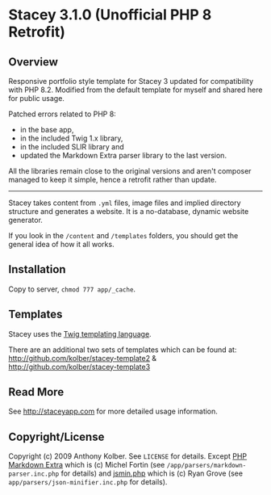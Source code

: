 # Stacey 3.1.0 (Unofficial PHP 8 Retrofit)

## Overview

Responsive portfolio style template for Stacey 3 updated for compatibility with PHP 8.2.
Modified from the default template for myself and shared here for public usage. 

Patched errors related to PHP 8: 

- in the base app, 
- in the included Twig 1.x library, 
- in the included SLIR library and 
- updated the Markdown Extra parser library to the last version.

All the libraries remain close to the original versions and aren't composer managed to keep it simple, hence a retrofit rather than update. 

---

Stacey takes content from `.yml` files, image files and implied directory structure and generates a website.
It is a no-database, dynamic website generator.

If you look in the `/content` and `/templates` folders, you should get the general idea of how it all works.

## Installation

Copy to server, `chmod 777 app/_cache`.

## Templates

Stacey uses the [Twig templating language](http://twig.sensiolabs.org/).

There are an additional two sets of templates which can be found at:
<http://github.com/kolber/stacey-template2> &
<http://github.com/kolber/stacey-template3>

## Read More

See <http://staceyapp.com> for more detailed usage information.

## Copyright/License

Copyright (c) 2009 Anthony Kolber. See `LICENSE` for details.
Except [PHP Markdown Extra](http://michelf.com/projects/php-markdown/extra/) which is (c) Michel Fortin (see `/app/parsers/markdown-parser.inc.php` for details) and
[jsmin.php](https://github.com/rgrove/jsmin-php/) which is (c) Ryan Grove (see `app/parsers/json-minifier.inc.php` for details).